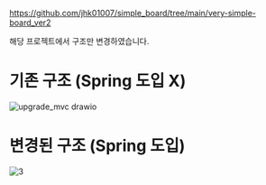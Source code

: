 https://github.com/jhk01007/simple_board/tree/main/very-simple-board_ver2

해당 프로젝트에서 구조만 변경하였습니다.

# 기존 구조 (Spring 도입 X)
![upgrade_mvc drawio](https://github.com/user-attachments/assets/5eb53138-bbd1-413d-b4ec-7b81a43217bb)



# 변경된 구조 (Spring 도입)
![3](https://github.com/user-attachments/assets/1b6aeec7-7367-460d-b4ed-0f5c35f7b867)

